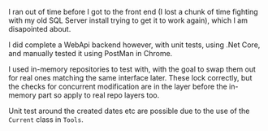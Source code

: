 I ran out of time before I got to the front end (I lost a chunk of time fighting with my old SQL Server install trying to get it to work again), which I am disapointed about.

I did complete a WebApi backend however, with unit tests, using .Net Core, and manually tested it using PostMan in Chrome.

I used in-memory repositories to test with, with the goal to swap them out for real ones matching the same interface later.
These lock correctly, but the checks for concurrent modification are in the layer before the in-memory part so apply to real repo layers too.

Unit test around the created dates etc are possible due to the use of the `Current` class in `Tools`.

